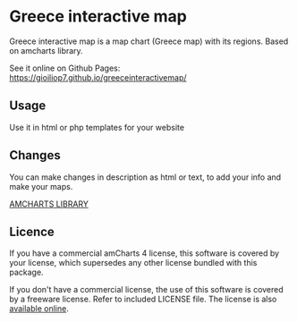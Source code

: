 # Greece interactive map

Greece interactive map is a map chart (Greece map) with its regions.
Based on amcharts library.

See it online on Github Pages: https://gioiliop7.github.io/greeceinteractivemap/


## Usage

Use it in html or php templates for your website

## Changes

You can make changes in description as html or text, to add your info and make your maps.

[AMCHARTS LIBRARY](https://www.amcharts.com/)

## Licence

If you have a commercial amCharts 4 license, this software is covered by your
license, which supersedes any other license bundled with this package.

If you don't have a commercial license, the use of this software is covered by
a freeware license. Refer to included LICENSE file. The license is also
[available online](https://github.com/amcharts/amcharts4/blob/master/dist/script/LICENSE).
